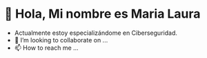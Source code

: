 # 👋 Hola, Mi nombre es Maria Laura
- Actualmente estoy especializándome en Ciberseguridad.
- 💞️ I’m looking to collaborate on ...
- 📫 How to reach me ...

<!---
mlpallares/mlpallares is a ✨ special ✨ repository because its `README.md` (this file) appears on your GitHub profile.
You can click the Preview link to take a look at your changes.
--->
